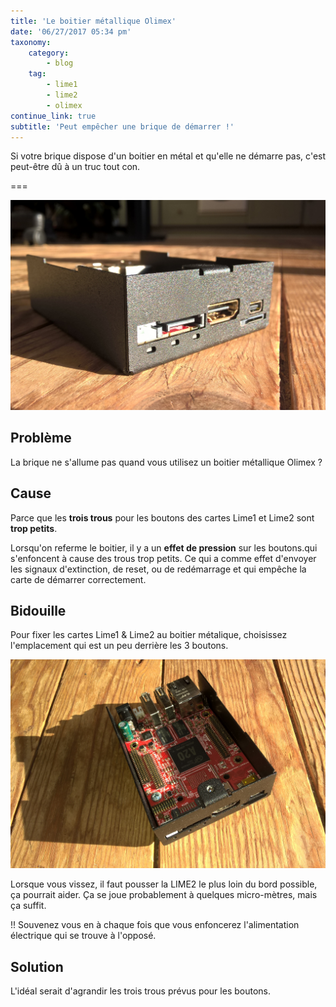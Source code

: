 ```yaml
---
title: 'Le boitier métallique Olimex'
date: '06/27/2017 05:34 pm'
taxonomy:
    category:
        - blog
    tag:
        - lime1
        - lime2
        - olimex
continue_link: true
subtitle: 'Peut empêcher une brique de démarrer !'
---
```


Si votre brique dispose d'un boitier en métal et qu'elle ne démarre pas, c'est peut-être dû à un truc tout con.

===

![](OlimexMetalBoxAndLime2In.jpg)

## Problème

La brique ne s'allume pas quand vous utilisez un boitier métallique Olimex ?

## Cause

Parce que les **trois trous** pour les boutons des cartes Lime1 et Lime2 sont **trop petits**.

Lorsqu'on referme le boitier, il y a un **effet de pression** sur les boutons.qui s'enfoncent à cause des trous trop petits.  Ce qui a comme effet d'envoyer les signaux d'extinction, de reset, ou de redémarrage et qui empêche la carte de démarrer correctement.

## Bidouille

Pour fixer les cartes Lime1 & Lime2 au boitier métalique, choisissez l'emplacement qui est un peu derrière les 3 boutons.

![](OlimexMetalBoxAndLime2WithScrew.jpg)

Lorsque vous vissez, il faut pousser la LIME2 le plus loin du bord possible, ça pourrait aider. Ça se joue probablement à quelques micro-mètres, mais ça suffit.

!! Souvenez vous en à chaque fois que vous enfoncerez l'alimentation électrique qui se trouve à l'opposé.

## Solution

L'idéal serait d'agrandir les trois trous prévus pour les boutons.